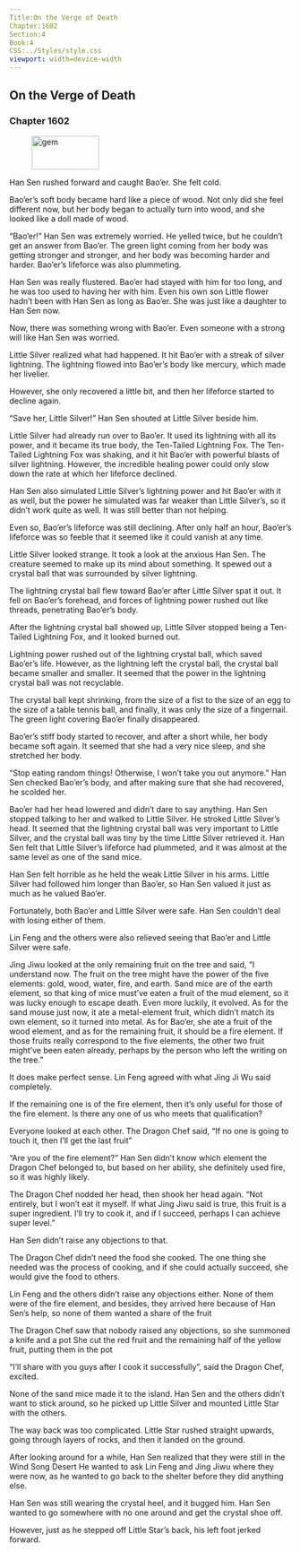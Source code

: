 ```yaml
---
Title:On the Verge of Death 
Chapter:1602 
Section:4 
Book:4 
CSS:../Styles/style.css 
viewport: width=device-width
---
```

  
## On the Verge of Death
### Chapter 1602
  
<figure>
	<img src="../Images/gem.gif" alt="gem" id="gem" width="120" height="60" />
</figure>
  

  
Han Sen rushed forward and caught Bao’er. She felt cold.

Bao’er’s soft body became hard like a piece of wood. Not only did she feel different now, but her body began to actually turn into wood, and she looked like a doll made of wood.

“Bao’er!” Han Sen was extremely worried. He yelled twice, but he couldn’t get an answer from Bao’er. The green light coming from her body was getting stronger and stronger, and her body was becoming harder and harder. Bao’er’s lifeforce was also plummeting.

Han Sen was really flustered. Bao’er had stayed with him for too long, and he was too used to having her with him. Even his own son Little flower hadn’t been with Han Sen as long as Bao’er. She was just like a daughter to Han Sen now.

Now, there was something wrong with Bao’er. Even someone with a strong will like Han Sen was worried.

Little Silver realized what had happened. It hit Bao’er with a streak of silver lightning. The lightning flowed into Bao’er’s body like mercury, which made her livelier.

However, she only recovered a little bit, and then her lifeforce started to decline again.

“Save her, Little Silver!” Han Sen shouted at Little Silver beside him.

Little Silver had already run over to Bao’er. It used its lightning with all its power, and it became its true body, the Ten-Tailed Lightning Fox. The Ten-Tailed Lightning Fox was shaking, and it hit Bao’er with powerful blasts of silver lightning. However, the incredible healing power could only slow down the rate at which her lifeforce declined.

Han Sen also simulated Little Silver’s lightning power and hit Bao’er with it as well, but the power he simulated was far weaker than Little Silver’s, so it didn’t work quite as well. It was still better than not helping.

Even so, Bao’er’s lifeforce was still declining. After only half an hour, Bao’er’s lifeforce was so feeble that it seemed like it could vanish at any time.

Little Silver looked strange. It took a look at the anxious Han Sen. The creature seemed to make up its mind about something. It spewed out a crystal ball that was surrounded by silver lightning.

The lightning crystal ball flew toward Bao’er after Little Silver spat it out. It fell on Bao’er’s forehead, and forces of lightning power rushed out like threads, penetrating Bao’er’s body.

After the lightning crystal ball showed up, Little Silver stopped being a Ten-Tailed Lightning Fox, and it looked burned out.

Lightning power rushed out of the lightning crystal ball, which saved Bao’er’s life. However, as the lightning left the crystal ball, the crystal ball became smaller and smaller. It seemed that the power in the lightning crystal ball was not recyclable.

The crystal ball kept shrinking, from the size of a fist to the size of an egg to the size of a table tennis ball, and finally, it was only the size of a fingernail. The green light covering Bao’er finally disappeared.

Bao’er’s stiff body started to recover, and after a short while, her body became soft again. It seemed that she had a very nice sleep, and she stretched her body.

“Stop eating random things! Otherwise, I won’t take you out anymore.” Han Sen checked Bao’er’s body, and after making sure that she had recovered, he scolded her.

Bao’er had her head lowered and didn’t dare to say anything. Han Sen stopped talking to her and walked to Little Silver. He stroked Little Silver’s head. It seemed that the lightning crystal ball was very important to Little Silver, and the crystal ball was tiny by the time Little Silver retrieved it. Han Sen felt that Little Silver’s lifeforce had plummeted, and it was almost at the same level as one of the sand mice.

Han Sen felt horrible as he held the weak Little Silver in his arms. Little Silver had followed him longer than Bao’er, so Han Sen valued it just as much as he valued Bao’er.

Fortunately, both Bao’er and Little Silver were safe. Han Sen couldn’t deal with losing either of them.

Lin Feng and the others were also relieved seeing that Bao’er and Little Silver were safe.

Jing Jiwu looked at the only remaining fruit on the tree and said, “I understand now. The fruit on the tree might have the power of the five elements: gold, wood, water, fire, and earth. Sand mice are of the earth element, so that king of mice must’ve eaten a fruit of the mud element, so it was lucky enough to escape death. Even more luckily, it evolved. As for the sand mouse just now, it ate a metal-element fruit, which didn’t match its own element, so it turned into metal. As for Bao’er, she ate a fruit of the wood element, and as for the remaining fruit, it should be a fire element. If those fruits really correspond to the five elements, the other two fruit might’ve been eaten already, perhaps by the person who left the writing on the tree.”

It does make perfect sense. Lin Feng agreed with what Jing Ji Wu said completely.

If the remaining one is of the fire element, then it’s only useful for those of the fire element. Is there any one of us who meets that qualification?

Everyone looked at each other. The Dragon Chef said, “If no one is going to touch it, then I’ll get the last fruit”

“Are you of the fire element?” Han Sen didn’t know which element the Dragon Chef belonged to, but based on her ability, she definitely used fire, so it was highly likely.

The Dragon Chef nodded her head, then shook her head again. “Not entirely, but I won’t eat it myself. If what Jing Jiwu said is true, this fruit is a super ingredient. I’ll try to cook it, and if I succeed, perhaps I can achieve super level.”

Han Sen didn’t raise any objections to that.

The Dragon Chef didn’t need the food she cooked. The one thing she needed was the process of cooking, and if she could actually succeed, she would give the food to others.

Lin Feng and the others didn’t raise any objections either. None of them were of the fire element, and besides, they arrived here because of Han Sen’s help, so none of them wanted a share of the fruit

The Dragon Chef saw that nobody raised any objections, so she summoned a knife and a pot She cut the red fruit and the remaining half of the yellow fruit, putting them in the pot

“I’ll share with you guys after I cook it successfully”, said the Dragon Chef, excited.

None of the sand mice made it to the island. Han Sen and the others didn’t want to stick around, so he picked up Little Silver and mounted Little Star with the others.

The way back was too complicated. Little Star rushed straight upwards, going through layers of rocks, and then it landed on the ground.

After looking around for a while, Han Sen realized that they were still in the Wind Song Desert He wanted to ask Lin Feng and Jing Jiwu where they were now, as he wanted to go back to the shelter before they did anything else.

Han Sen was still wearing the crystal heel, and it bugged him. Han Sen wanted to go somewhere with no one around and get the crystal shoe off.

However, just as he stepped off Little Star’s back, his left foot jerked forward.